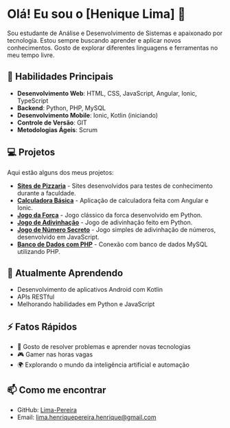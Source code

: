 # Olá! Eu sou o [Henique Lima] 👋

Sou estudante de Análise e Desenvolvimento de Sistemas e apaixonado por tecnologia. Estou sempre buscando aprender e aplicar novos conhecimentos. Gosto de explorar diferentes linguagens e ferramentas no meu tempo livre.

## 🚀 Habilidades Principais

- **Desenvolvimento Web**: HTML, CSS, JavaScript, Angular, Ionic, TypeScript
- **Backend**: Python, PHP, MySQL
- **Desenvolvimento Mobile**: Ionic, Kotlin (iniciando)
- **Controle de Versão**: GIT
- **Metodologias Ágeis**: Scrum

## 💻 Projetos

Aqui estão alguns dos meus projetos:

- **[Sites de Pizzaria](https://github.com/Lima-Pereira/projeto-ADS)** - Sites desenvolvidos para testes de conhecimento durante a faculdade.
- **[Calculadora Básica](https://github.com/seu-usuario/calculadora-angular)** - Aplicação de calculadora feita com Angular e Ionic.
- **[Jogo da Forca](https://github.com/Lima-Pereira/gerador-de-senha)** - Jogo clássico da forca desenvolvido em Python.
- **[Jogo de Adivinhação](https://github.com/seu-usuario/jogo-adivinhacao)** - Jogo de adivinhação feito em Python.
- **[Jogo de Número Secreto](https://github.com/Lima-Pereira/logica-js/blob/main/logica/app.js)** - Jogo simples de adivinhação de números, desenvolvido em JavaScript.
- **[Banco de Dados com PHP](https://github.com/seu-usuario/conexao-mysql-php)** - Conexão com banco de dados MySQL utilizando PHP.

## 🌱 Atualmente Aprendendo

- Desenvolvimento de aplicativos Android com Kotlin
- APIs RESTful
- Melhorando habilidades em Python e JavaScript

## ⚡ Fatos Rápidos

- 🔧 Gosto de resolver problemas e aprender novas tecnologias
- 🎮 Gamer nas horas vagas
- 🌍 Explorando o mundo da inteligência artificial e automação

## 📫 Como me encontrar

- GitHub: [Lima-Pereira](https://github.com/Lima-Pereira)
- Email: lima.henriquepereira.henrique@gmail.com
